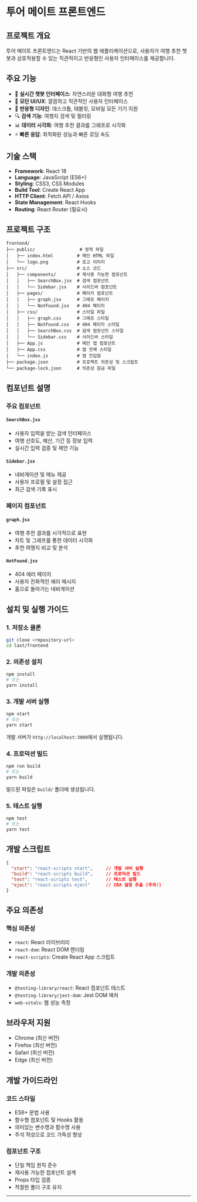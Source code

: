 # 투어 메이트 프론트엔드

## 프로젝트 개요

투어 메이트 프론트엔드는 React 기반의 웹 애플리케이션으로, 사용자가 여행 추천 챗봇과 상호작용할 수 있는 직관적이고 반응형인 사용자 인터페이스를 제공합니다.

## 주요 기능

- 💬 **실시간 챗봇 인터페이스**: 자연스러운 대화형 여행 추천
- 🎨 **모던 UI/UX**: 깔끔하고 직관적인 사용자 인터페이스
- 📱 **반응형 디자인**: 데스크톱, 태블릿, 모바일 모든 기기 지원
- 🔍 **검색 기능**: 여행지 검색 및 필터링
- 📊 **데이터 시각화**: 여행 추천 결과를 그래프로 시각화
- ⚡ **빠른 응답**: 최적화된 성능과 빠른 로딩 속도

## 기술 스택

- **Framework**: React 18
- **Language**: JavaScript (ES6+)
- **Styling**: CSS3, CSS Modules
- **Build Tool**: Create React App
- **HTTP Client**: Fetch API / Axios
- **State Management**: React Hooks
- **Routing**: React Router (필요시)

## 프로젝트 구조

```
frontend/
├── public/                 # 정적 파일
│   ├── index.html         # 메인 HTML 파일
│   └── logo.png           # 로고 이미지
├── src/                   # 소스 코드
│   ├── components/        # 재사용 가능한 컴포넌트
│   │   ├── SearchBox.jsx  # 검색 컴포넌트
│   │   └── Sidebar.jsx    # 사이드바 컴포넌트
│   ├── pages/             # 페이지 컴포넌트
│   │   ├── graph.jsx      # 그래프 페이지
│   │   └── NotFound.jsx   # 404 페이지
│   ├── css/               # 스타일 파일
│   │   ├── graph.css      # 그래프 스타일
│   │   ├── NotFound.css   # 404 페이지 스타일
│   │   ├── SearchBox.css  # 검색 컴포넌트 스타일
│   │   └── Sidebar.css    # 사이드바 스타일
│   ├── App.js             # 메인 앱 컴포넌트
│   ├── App.css            # 앱 전체 스타일
│   └── index.js           # 앱 진입점
├── package.json           # 프로젝트 의존성 및 스크립트
└── package-lock.json      # 의존성 잠금 파일
```

## 컴포넌트 설명

### 주요 컴포넌트

#### `SearchBox.jsx`
- 사용자 입력을 받는 검색 인터페이스
- 여행 선호도, 예산, 기간 등 정보 입력
- 실시간 입력 검증 및 제안 기능

#### `Sidebar.jsx`
- 네비게이션 및 메뉴 제공
- 사용자 프로필 및 설정 접근
- 최근 검색 기록 표시

### 페이지 컴포넌트

#### `graph.jsx`
- 여행 추천 결과를 시각적으로 표현
- 차트 및 그래프를 통한 데이터 시각화
- 추천 여행지 비교 및 분석

#### `NotFound.jsx`
- 404 에러 페이지
- 사용자 친화적인 에러 메시지
- 홈으로 돌아가는 네비게이션

## 설치 및 실행 가이드

### 1. 저장소 클론

```bash
git clone <repository-url>
cd last/frontend
```

### 2. 의존성 설치

```bash
npm install
# 또는
yarn install
```

### 3. 개발 서버 실행

```bash
npm start
# 또는
yarn start
```

개발 서버가 `http://localhost:3000`에서 실행됩니다.

### 4. 프로덕션 빌드

```bash
npm run build
# 또는
yarn build
```

빌드된 파일은 `build/` 폴더에 생성됩니다.

### 5. 테스트 실행

```bash
npm test
# 또는
yarn test
```

## 개발 스크립트

```json
{
  "start": "react-scripts start",     // 개발 서버 실행
  "build": "react-scripts build",     // 프로덕션 빌드
  "test": "react-scripts test",       // 테스트 실행
  "eject": "react-scripts eject"      // CRA 설정 추출 (주의!)
}
```

## 주요 의존성

### 핵심 의존성
- `react`: React 라이브러리
- `react-dom`: React DOM 렌더링
- `react-scripts`: Create React App 스크립트

### 개발 의존성
- `@testing-library/react`: React 컴포넌트 테스트
- `@testing-library/jest-dom`: Jest DOM 매처
- `web-vitals`: 웹 성능 측정

## 브라우저 지원

- Chrome (최신 버전)
- Firefox (최신 버전)
- Safari (최신 버전)
- Edge (최신 버전)

## 개발 가이드라인

### 코드 스타일
- ES6+ 문법 사용
- 함수형 컴포넌트 및 Hooks 활용
- 의미있는 변수명과 함수명 사용
- 주석 작성으로 코드 가독성 향상

### 컴포넌트 구조
- 단일 책임 원칙 준수
- 재사용 가능한 컴포넌트 설계
- Props 타입 검증
- 적절한 폴더 구조 유지

---
